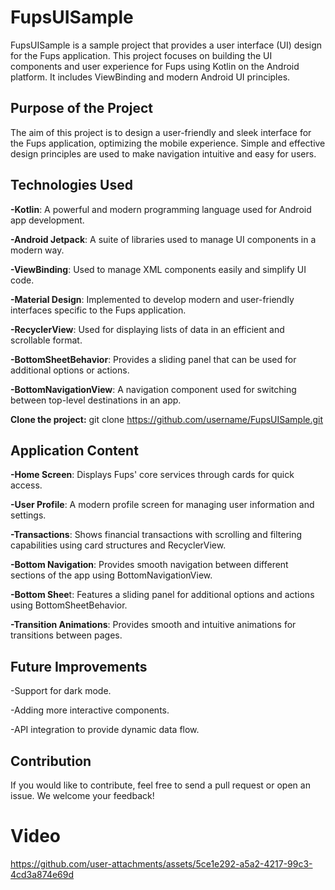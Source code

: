 # FupsUISample
FupsUISample is a sample project that provides a user interface (UI) design for the Fups application. This project focuses on building the UI components and user experience for Fups using Kotlin on the Android platform. It includes ViewBinding and modern Android UI principles.

## Purpose of the Project
The aim of this project is to design a user-friendly and sleek interface for the Fups application, optimizing the mobile experience. Simple and effective design principles are used to make navigation intuitive and easy for users.

## Technologies Used
**-Kotlin**: A powerful and modern programming language used for Android app development.

**-Android Jetpack**: A suite of libraries used to manage UI components in a modern way.

**-ViewBinding**: Used to manage XML components easily and simplify UI code.

**-Material Design**: Implemented to develop modern and user-friendly interfaces specific to the Fups application.

**-RecyclerView**: Used for displaying lists of data in an efficient and scrollable format.

**-BottomSheetBehavior**: Provides a sliding panel that can be used for additional options or actions.

**-BottomNavigationView**: A navigation component used for switching between top-level destinations in an app.


**Clone the project:** git clone https://github.com/username/FupsUISample.git


## Application Content
**-Home Screen**: Displays Fups' core services through cards for quick access.

**-User Profile**: A modern profile screen for managing user information and settings.

**-Transactions**: Shows financial transactions with scrolling and filtering capabilities using card structures and RecyclerView.

**-Bottom Navigation**: Provides smooth navigation between different sections of the app using BottomNavigationView.

**-Bottom Shee**t: Features a sliding panel for additional options and actions using BottomSheetBehavior.

**-Transition Animations**: Provides smooth and intuitive animations for transitions between pages.



## Future Improvements
-Support for dark mode.

-Adding more interactive components.

-API integration to provide dynamic data flow.


## Contribution
If you would like to contribute, feel free to send a pull request or open an issue. We welcome your feedback!




# Video

https://github.com/user-attachments/assets/5ce1e292-a5a2-4217-99c3-4cd3a874e69d


